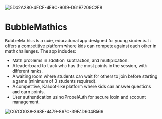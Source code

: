 ![5D42A280-4FCF-4E9C-9019-D61B7209C2F8](https://github.com/JustinScitech/BubbleMathics/assets/121765418/cb9d794e-38d7-4d29-a778-a1069dd87d13)
# BubbleMathics
BubbleMathics is a cute, educational app designed for young students. It offers a competitive platform where kids can compete against each other in math challenges. The app includes:

- Math problems in addition, subtraction, and multiplication.
- A leaderboard to track who has the most points in the session, with different ranks.
- A waiting room where students can wait for others to join before starting a game (minimum of 3 students required).
- A competitive, Kahoot-like platform where kids can answer questions and earn points.
- User authentication using PropelAuth for secure login and account management.



![C07CD038-368E-4479-867C-39FAD604B566](https://github.com/JustinScitech/BubbleMathics/assets/121765418/8fe94e6d-921b-4eec-b0dd-63991fac3b7c)
